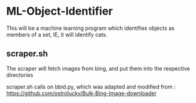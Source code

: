 # ML-Object-Identifier
This will be a machine learning program which identifies objects as members of a set, IE, it will identify cats.



## scraper.sh
The scraper will fetch images from bing, and put them into the respective directories

scraper.sh calls on bbid.py, which was adapted and modified from : https://github.com/ostrolucky/Bulk-Bing-Image-downloader
